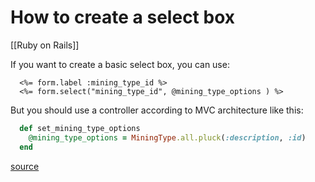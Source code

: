 # How to create a select box

[[Ruby on Rails]]

If you want to create a basic select box, you can use:

```erb
  <%= form.label :mining_type_id %>  
  <%= form.select("mining_type_id", @mining_type_options ) %>  
```

But you should use a controller according to MVC architecture like this:

```ruby
  def set_mining_type_options  
    @mining_type_options = MiningType.all.pluck(:description, :id)  
  end
```

[source](https://www.pablocantero.com/blog/2010/07/26/utilizando-o-rails-form-select/)
